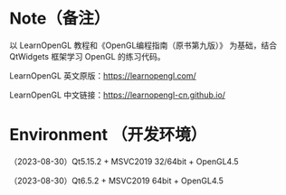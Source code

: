 # Note（备注）

以 LearnOpenGL 教程和《OpenGL编程指南（原书第九版）》 为基础，结合 QtWidgets 框架学习 OpenGL 的练习代码。

LearnOpenGL 英文原版：https://learnopengl.com/

LearnOpenGL 中文链接：https://learnopengl-cn.github.io/


# Environment （开发环境）

（2023-08-30）Qt5.15.2 + MSVC2019 32/64bit + OpenGL4.5

（2023-08-30）Qt6.5.2 + MSVC2019 64bit + OpenGL4.5
